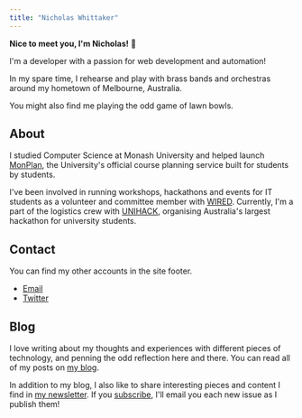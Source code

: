 ```yaml
---
title: "Nicholas Whittaker"
---
```


**Nice to meet you, I'm Nicholas!** :wave:

I'm a developer with a passion for web development and automation!

In my spare time, I rehearse and play with brass bands and orchestras around my hometown of Melbourne, Australia.

You might also find me playing the odd game of lawn bowls.

## About

I studied Computer Science at Monash University and helped launch [MonPlan](https://monplan.apps.monash.edu/), the University's official course planning service built for students by students.

I've been involved in running workshops, hackathons and events for IT students as a volunteer and committee member with [WIRED](https://wired.org.au/). Currently, I'm a part of the logistics crew with [UNIHACK](https://unihack.net/), organising Australia's largest hackathon for university students.

## Contact

You can find my other accounts in the site footer.

-   [Email](mailto:nicholas@nicholas.cloud)
-   [Twitter](https://twitter.com/nchlswhttkr/)

## Blog

I love writing about my thoughts and experiences with different pieces of technology, and penning the odd reflection here and there. You can read all of my posts on [my blog](/blog/).

In addition to my blog, I also like to share interesting pieces and content I find in [my newsletter](/newsletter/). If you [subscribe](/newsletter/subscribe/), I'll email you each new issue as I publish them!
